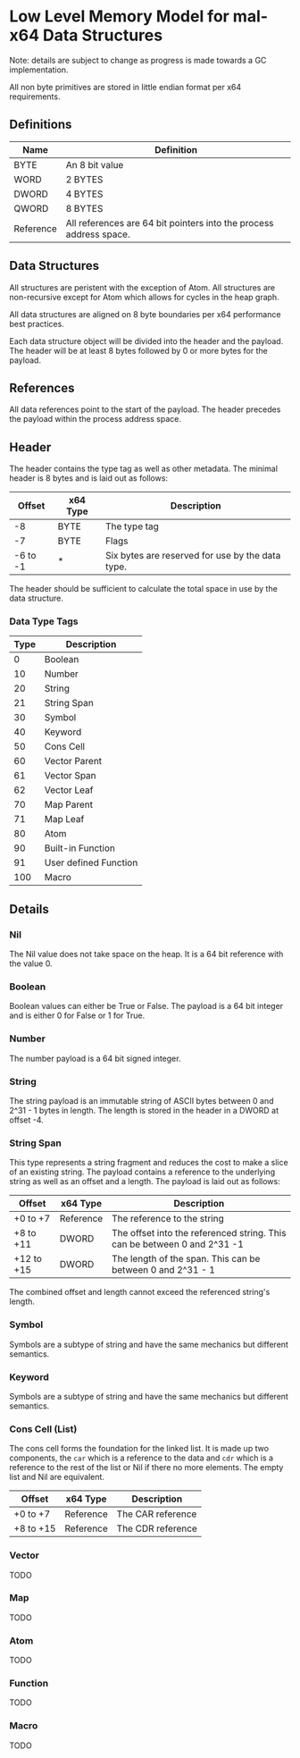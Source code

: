 # Low Level Memory Model for mal-x64 Data Structures

Note: details are subject to change as progress is made towards a GC implementation.

All non byte primitives are stored in little endian format per x64 requirements.

## Definitions
|Name|Definition|
|----|----------|
|BYTE|An 8 bit value|
|WORD|2 BYTES|
|DWORD|4 BYTES|
|QWORD|8 BYTES|
|Reference|All references are 64 bit pointers into the process address space.

## Data Structures
All structures are peristent with the exception of Atom. All structures are non-recursive
except for Atom which allows for cycles in the heap graph.

All data structures are aligned on 8 byte boundaries per x64 performance best practices.

Each data structure object will be divided into the header and the payload. The header will
be at least 8 bytes followed by 0 or more bytes for the payload.

## References
All data references point to the start of the payload. The header precedes the payload within
the process address space.

## Header
The header contains the type tag as well as other metadata. The minimal header is 8 bytes and
is laid out as follows:

|Offset|x64 Type|Description|
|------|--------|-----------|
|-8|BYTE|The type tag|
|-7|BYTE|Flags|
|-6 to -1|*|Six bytes are reserved for use by the data type.|

The header should be sufficient to calculate the total space in use by the data structure.

### Data Type Tags
|Type|Description|
|----|-----------|
|0   |Boolean|
|10  |Number|
|20  |String|
|21  |String Span|
|30  |Symbol|
|40  |Keyword|
|50  |Cons Cell|
|60  |Vector Parent|
|61  |Vector Span|
|62  |Vector Leaf|
|70  |Map Parent|
|71  |Map Leaf|
|80  |Atom|
|90  |Built-in Function|
|91  |User defined Function|
|100 |Macro|

## Details
### Nil
The Nil value does not take space on the heap. It is a 64 bit reference with the value 0.

### Boolean
Boolean values can either be True or False. The payload is a 64 bit integer and is either 0
for False or 1 for True.

### Number
The number payload is a 64 bit signed integer.

### String
The string payload is an immutable string of ASCII bytes between 0 and 2^31 - 1 bytes in
length. The length is stored in the header in a DWORD at offset -4.

### String Span
This type represents a string fragment and reduces the cost to make a slice of an existing
string. The payload contains a reference to the underlying string as well as an offset and
a length. The payload is laid out as follows:

|Offset|x64 Type|Description|
|------|--------|-----------|
|+0 to +7|Reference|The reference to the string|
|+8 to +11|DWORD|The offset into the referenced string. This can be between 0 and 2^31 -1|
|+12 to +15|DWORD|The length of the span. This can be between 0 and 2^31 - 1|

The combined offset and length cannot exceed the referenced string's length.

### Symbol
Symbols are a subtype of string and have the same mechanics but different semantics.

### Keyword
Symbols are a subtype of string and have the same mechanics but different semantics.

### Cons Cell (List)
The cons cell forms the foundation for the linked list. It is made up two components, the
`car` which is a reference to the data and `cdr` which is a reference to the rest of the
list or Nil if there no more elements. The empty list and Nil are equivalent.

|Offset|x64 Type|Description|
|------|--------|-----------|
|+0 to +7|Reference|The CAR reference|
|+8 to +15|Reference|The CDR reference|

### Vector
TODO

### Map
TODO

### Atom
TODO

### Function
TODO

### Macro
TODO